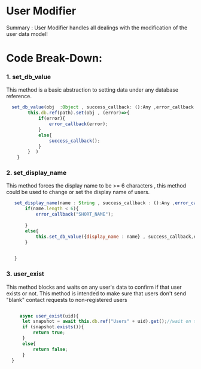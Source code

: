 
# User Modifier 
<p>Summary : User Modifier handles all dealings with the modification of the user data model! </p>


# Code Break-Down: 

### 1. set_db_value

<p>This method is a basic abstraction to setting data under any database reference. </p>

``` JavaScript 
  set_db_value(obj  :Object , success_callback: ():Any ,error_callback : () Any ,path: String){
        this.db.ref(path).set(obj , (error)=>{
            if(error){
                error_callback(error);
            }
            else{
                success_callback();
            }
        }  )
    }

```

### 2. set_display_name 

<p> This method forces the display name to be  >= 6 characters , this method could be used to change or set the display name of users.</p>



 ``` JavaScript 
    set_display_name(name : String , success_callback : ():Any ,error_callback ():Any){
        if(name.length < 6){
            error_callback("SHORT_NAME");
        
        }
        else{
            this.set_db_value({display_name : name} , success_callback,error_callback , this.pathing)
        }
        

    }
 
 ```
 
 ### 3. user_exist 
 
 <p> This method blocks and waits on any user's data to confirm if that user exists or not. This method is intended to make sure that users don't send "blank" contact requests to non-registered users</p>
 
 
  ``` JavaScript 
  
       async user_exist(uid){
        let snapshot = await this.db.ref("Users" + uid).get();//wait on the data
        if (snapshot.exists()){
            return true;
        }
        else{
            return false;
        }
    }
  
  ```
